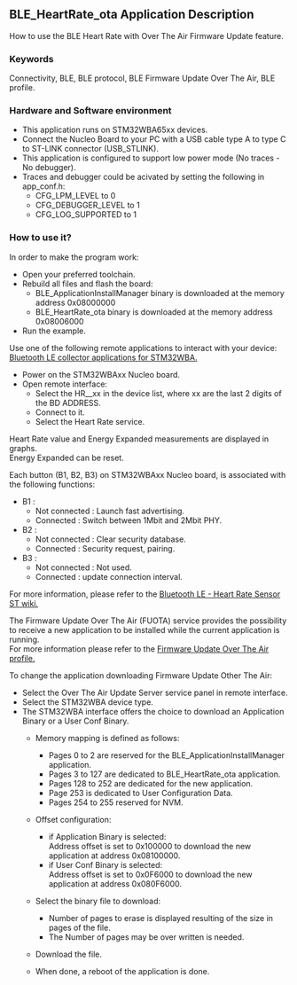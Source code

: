 ## __BLE_HeartRate_ota Application Description__

How to use the BLE Heart Rate with Over The Air Firmware Update feature.

### __Keywords__

Connectivity, BLE, BLE protocol, BLE Firmware Update Over The Air, BLE profile.  

### __Hardware and Software environment__

  - This application runs on STM32WBA65xx devices.  
  - Connect the Nucleo Board to your PC with a USB cable type A to type C to ST-LINK connector (USB_STLINK).  
  - This application is configured to support low power mode (No traces - No debugger).  
  - Traces and debugger could be acivated by setting the following in app_conf.h:  
    - CFG_LPM_LEVEL to 0  
    - CFG_DEBUGGER_LEVEL to 1  
    - CFG_LOG_SUPPORTED to 1  

### __How to use it?__

In order to make the program work:  

 - Open your preferred toolchain.  
 - Rebuild all files and flash the board:  
   - BLE_ApplicationInstallManager binary is downloaded at the memory address 0x08000000  
   - BLE_HeartRate_ota binary is downloaded at the memory address 0x08006000  
 - Run the example.  

Use one of the following remote applications to interact with your device: <a href="https://wiki.st.com/stm32mcu/wiki/Connectivity:BLE_smartphone_applications#Bluetooth-C2-AE_LE_collector_applications_for_STM32WBA
"> Bluetooth LE collector applications for STM32WBA.</a>  

- Power on the STM32WBAxx Nucleo board.  
- Open remote interface:  
  - Select the HR__xx in the device list, where xx are the last 2 digits of the BD ADDRESS.  
  - Connect to it.  
  - Select the Heart Rate service.  
  
Heart Rate value and Energy Expanded measurements are displayed in graphs.  
Energy Expanded can be reset.  

Each button (B1, B2, B3) on STM32WBAxx Nucleo board, is associated with the following functions:  

- B1 :  
  - Not connected : Launch fast advertising.  
  - Connected     : Switch between 1Mbit and 2Mbit PHY.  
- B2 :  
  - Not connected : Clear security database.  
  - Connected     : Security request, pairing.  
- B3 :  
  - Not connected : Not used.  
  - Connected     : update connection interval.  

For more information, please refer to the <a href="https://wiki.st.com/stm32mcu/wiki/Connectivity:STM32WBA_HeartRate#Heart_Rate_Profile"> Bluetooth LE - Heart Rate Sensor ST wiki.</a>  

The Firmware Update Over The Air (FUOTA) service provides the possibility to receive a new application to be installed while the current application is running.  
For more information please refer to the <a href="https://wiki.st.com/stm32mcu/wiki/Connectivity:STM32WBA_FUOTA#Firmware_update_over_the_air_profile"> Firmware Update Over The Air profile.</a>  

To change the application downloading Firmware Update Other The Air:  

- Select the Over The Air Update Server service panel in remote interface.  
- Select the STM32WBA device type.  
- The STM32WBA interface offers the choice to download an Application Binary or a User Conf Binary.  
  - Memory mapping is defined as follows:  
    - Pages 0 to 2 are reserved for the BLE_ApplicationInstallManager application.  
    - Pages 3 to 127 are dedicated to BLE_HeartRate_ota application.  
    - Pages 128 to 252 are dedicated for the new application.  
    - Page 253 is dedicated to User Configuration Data.  
    - Pages 254 to 255 reserved for NVM.  

  - Offset configuration:  
    - if Application Binary is selected:  
      Address offset is set to 0x100000 to download the new application at address 0x08100000.  
    - if User Conf Binary is selected:  
      Address offset is set to 0x0F6000 to download the new application at address 0x080F6000.  
  - Select the binary file to download:  
    - Number of pages to erase is displayed resulting of the size in pages of the file.  
    - The Number of pages may be over written is needed.  
  - Download the file.  
  - When done, a reboot of the application is done.  
